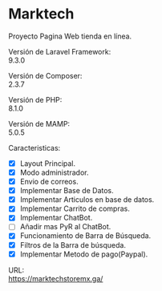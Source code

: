 # Marktech
Proyecto Pagina Web tienda en línea.

Versión de Laravel Framework:<br>
9.3.0

Versión de Composer:<br>
2.3.7

Versión de PHP:<br>
8.1.0

Versión de MAMP:<br>
5.0.5

Caracteristicas:
- [x] Layout Principal.
- [x] Modo administrador.
- [x] Envio de correos.
- [x] Implementar Base de Datos.
- [x] Implementar Articulos en base de datos.
- [x] Implementar Carrito de compras.
- [x] Implementar ChatBot.
- [ ] Añadir mas PyR al ChatBot.
- [x] Funcionamiento de Barra de Búsqueda.
- [x] Filtros de la Barra de búsqueda.
- [x] Implementar Metodo de pago(Paypal).

URL:<br>
https://marktechstoremx.ga/
